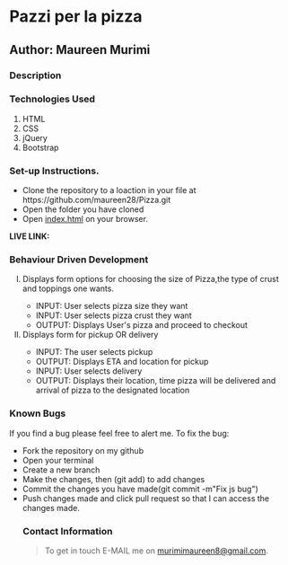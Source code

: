 # Pazzi per la pizza

## Author: Maureen Murimi

### Description

### Technologies Used
<ol>
<li>HTML</li>
<li>CSS</li>
<li>jQuery</li>
<li>Bootstrap</li>
</ol>

### Set-up Instructions.
<ul>
<li>Clone the repository to a loaction in your file at https://github.com/maureen28/Pizza.git </li>
<li>Open the folder you have cloned</li>
<li>Open <ins>index.html</ins> on your browser.</li>
</ul>
<strong>LIVE LINK:</strong>

### Behaviour Driven Development
<ol type="I">
<li>Displays form options for choosing the size of Pizza,the type of crust and toppings one wants.</li>
<ul>
<li>INPUT: User selects pizza size they want</li>
<li>INPUT: User selects pizza crust they want</li>
<li>OUTPUT: Displays User's pizza and proceed to checkout</li>
</ul>
<li>Displays form for pickup OR delivery</li>
<ul>
<li>INPUT: The user selects pickup</li>
<li>OUTPUT: Displays ETA and location for pickup</li>
<li>INPUT: User selects delivery</li>
<li>OUTPUT: Displays their location, time pizza will be delivered and arrival of pizza to the designated location </li>
</ul>
</ol>

### Known Bugs
If you find a bug please feel free to alert me.
To fix the bug:
<ul list-style-type=circle;>
<li>Fork the repository on my github</li>
<li>Open your terminal</li>
<li>Create a new branch</li>
<li>Make the changes, then (git add) to add changes</li>
<li>Commit the changes you have made(git commit -m"Fix js bug") </li>
<li>Push changes made and click pull request so that I can access the changes made.</li>

### Contact Information
> To get in touch E-MAIL me on murimimaureen8@gmail.com.

